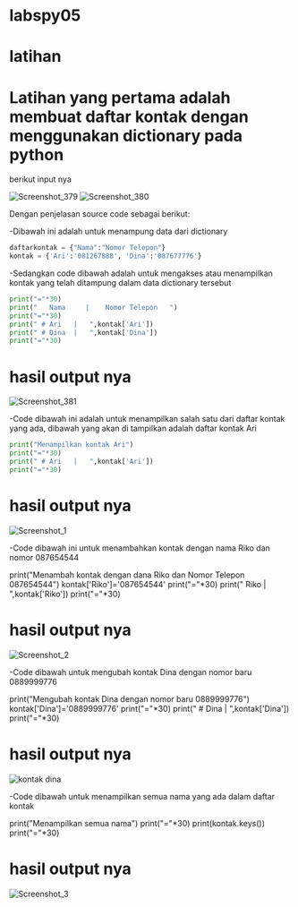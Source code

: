 # labspy05
# latihan
# Latihan yang pertama adalah membuat daftar kontak dengan menggunakan dictionary pada python
berikut input nya

![Screenshot_379](https://user-images.githubusercontent.com/81457697/144693117-60806629-aef0-4167-825a-7a26f9e55302.png)
![Screenshot_380](https://user-images.githubusercontent.com/81457697/144693120-34e8198a-39f4-4c0d-abf3-fb3e4298acbc.png)

Dengan penjelasan source code sebagai berikut:

-Dibawah ini adalah untuk menampung data dari dictionary

```python
daftarkontak = {"Nama":"Nomor Telepon"}
kontak = {'Ari':'081267888', 'Dina':'087677776'}
```


-Sedangkan code dibawah adalah untuk mengakses atau menampilkan kontak yang telah ditampung dalam data dictionary tersebut

```python
print("="*30)
print("   Nama     |    Nomor Telepon   ")
print("="*30)
print(" # Ari   |   ",kontak['Ari'])
print(" # Dina  |   ",kontak['Dina'])
print("="*30)
```

 # hasil output nya
 ![Screenshot_381](https://user-images.githubusercontent.com/81457697/144693222-b577f7b3-21ae-4ddb-9d3b-7d84b5802d1f.png)

-Code dibawah ini adalah untuk menampilkan salah satu dari daftar kontak yang ada, dibawah yang akan di tampilkan adalah daftar kontak Ari
```python
print("Menampilkan kontak Ari")
print("="*30)
print(" # Ari   |   ",kontak['Ari'])
print("="*30)
```

# hasil output nya
![Screenshot_1](https://user-images.githubusercontent.com/81457697/144693251-d1c7c196-2e4d-4332-8fff-47f10ae7e72e.png)

-Code dibawah ini untuk menambahkan kontak dengan nama Riko dan nomor 087654544

print("Menambah kontak dengan dana Riko dan Nomor Telepon 087654544")
kontak['Riko']='087654544'
print("="*30)
print("  Riko   |   ",kontak['Riko'])
print("="*30)

# hasil output nya
![Screenshot_2](https://user-images.githubusercontent.com/81457697/144693317-0d92ec1b-3a60-41c2-a0d9-a4682ea8d932.png)

-Code dibawah untuk mengubah kontak Dina dengan nomor baru 0889999776

print("Mengubah kontak Dina dengan nomor baru 0889999776")
kontak['Dina']='0889999776'
print("="*30)
print(" # Dina  |   ",kontak['Dina'])
print("="*30)

# hasil output nya
![kontak dina](https://user-images.githubusercontent.com/81457697/144693341-4da3fe97-0600-4173-b5f2-affa7695a8f2.png)

-Code dibawah untuk menampilkan semua nama yang ada dalam daftar kontak

print("Menampilkan semua nama")
print("="*30)
print(kontak.keys())
print("="*30)

# hasil output nya
![Screenshot_3](https://user-images.githubusercontent.com/81457697/144693368-c1d1d55a-46be-49d5-abb1-713a55d44b76.png)

